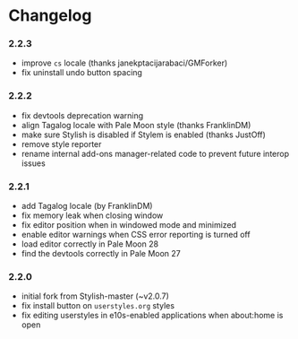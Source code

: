 # Changelog

### 2.2.3
- improve `cs` locale (thanks janekptacijarabaci/GMForker)
- fix uninstall undo button spacing

### 2.2.2
- fix devtools deprecation warning
- align Tagalog locale with Pale Moon style (thanks FranklinDM)
- make sure Stylish is disabled if Stylem is enabled (thanks JustOff)
- remove style reporter
- rename internal add-ons manager-related code to prevent future interop issues

### 2.2.1
- add Tagalog locale (by FranklinDM)
- fix memory leak when closing window
- fix editor position when in windowed mode and minimized
- enable editor warnings when CSS error reporting is turned off
- load editor correctly in Pale Moon 28
- find the devtools correctly in Pale Moon 27

### 2.2.0
- initial fork from Stylish-master (~v2.0.7)
- fix install button on `userstyles.org` styles
- fix editing userstyles in e10s-enabled applications when about:home is open